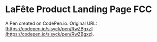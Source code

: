 # LaFête Product Landing Page FCC

A Pen created on CodePen.io. Original URL: [https://codepen.io/sisyck/pen/RwZBgxz](https://codepen.io/sisyck/pen/RwZBgxz).

